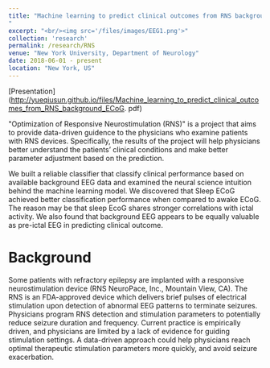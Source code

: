 ```yaml
---
title: "Machine learning to predict clinical outcomes from RNS background ECoG(ongoing)
"
excerpt: "<br/><img src='/files/images/EEG1.png'>"
collection: 'research'
permalink: /research/RNS
venue: "New York University, Department of Neurology"
date: 2018-06-01 - present
location: "New York, US"
---
```


[Presentation](http://yueqiusun.github.io/files/Machine_learning_to_predict_clinical_outcomes_from_RNS_background_ECoG. pdf)


"Optimization of Responsive Neurostimulation (RNS)" is a project that aims to provide data-driven guidence to the physicians who examine patients with RNS devices. Specifically, the results of the project will help physicians better understand the patients’ clinical conditions and make better parameter adjustment based on the prediction. 

We built a reliable classifier that classify clinical performance based on available background EEG data and examined the neural science intuition behind the machine learning model. We discovered that Sleep ECoG achieved better classification performance when compared to awake ECoG. The reason may be that sleep EcoG shares stronger correlations with ictal activity. We also found that background EEG appears to be equally valuable as pre-ictal EEG in predicting clinical outcome.





Background
======
Some patients with refractory epilepsy are implanted with a responsive neurostimulation device (RNS NeuroPace, Inc., Mountain View, CA).  The RNS is an FDA-approved device which delivers brief pulses of electrical stimulation upon detection of abnormal EEG patterns to terminate seizures. Physicians program RNS detection and stimulation parameters to potentially reduce seizure duration and frequency. Current practice is empirically driven, and physicians are limited by a lack of evidence for guiding stimulation settings.  A data-driven approach could help physicians reach optimal therapeutic stimulation parameters more quickly, and avoid seizure exacerbation.